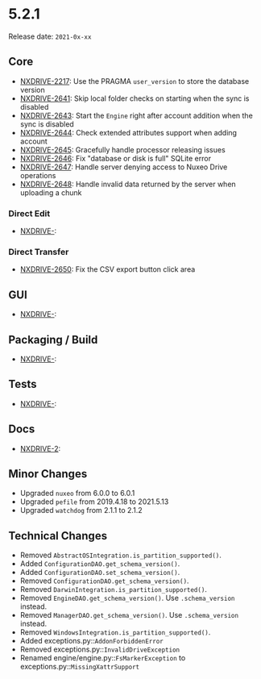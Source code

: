 # 5.2.1

Release date: `2021-0x-xx`

## Core

- [NXDRIVE-2217](https://jira.nuxeo.com/browse/NXDRIVE-2217): Use the PRAGMA `user_version` to store the database version
- [NXDRIVE-2641](https://jira.nuxeo.com/browse/NXDRIVE-2641): Skip local folder checks on starting when the sync is disabled
- [NXDRIVE-2643](https://jira.nuxeo.com/browse/NXDRIVE-2643): Start the `Engine` right after account addition when the sync is disabled
- [NXDRIVE-2644](https://jira.nuxeo.com/browse/NXDRIVE-2644): Check extended attributes support when adding account
- [NXDRIVE-2645](https://jira.nuxeo.com/browse/NXDRIVE-2645): Gracefully handle processor releasing issues
- [NXDRIVE-2646](https://jira.nuxeo.com/browse/NXDRIVE-2646): Fix "database or disk is full" SQLite error
- [NXDRIVE-2647](https://jira.nuxeo.com/browse/NXDRIVE-2647): Handle server denying access to Nuxeo Drive operations
- [NXDRIVE-2648](https://jira.nuxeo.com/browse/NXDRIVE-2648): Handle invalid data returned by the server when uploading a chunk

### Direct Edit

- [NXDRIVE-](https://jira.nuxeo.com/browse/NXDRIVE-2639):

### Direct Transfer

- [NXDRIVE-2650](https://jira.nuxeo.com/browse/NXDRIVE-2650): Fix the CSV export button click area

## GUI

- [NXDRIVE-](https://jira.nuxeo.com/browse/NXDRIVE-2639):

## Packaging / Build

- [NXDRIVE-](https://jira.nuxeo.com/browse/NXDRIVE-2639):

## Tests

- [NXDRIVE-](https://jira.nuxeo.com/browse/NXDRIVE-2639):

## Docs

- [NXDRIVE-2](https://jira.nuxeo.com/browse/NXDRIVE-2):

## Minor Changes

- Upgraded `nuxeo` from 6.0.0 to 6.0.1
- Upgraded `pefile` from 2019.4.18 to 2021.5.13
- Upgraded `watchdog` from 2.1.1 to 2.1.2

## Technical Changes

- Removed `AbstractOSIntegration.is_partition_supported()`.
- Added `ConfigurationDAO.get_schema_version()`.
- Added `ConfigurationDAO.set_schema_version()`.
- Removed `ConfigurationDAO.get_schema_version()`.
- Removed `DarwinIntegration.is_partition_supported()`.
- Removed `EngineDAO.get_schema_version()`. Use `.schema_version` instead.
- Removed `ManagerDAO.get_schema_version()`. Use `.schema_version` instead.
- Removed `WindowsIntegration.is_partition_supported()`.
- Added exceptions.py::`AddonForbiddenError`
- Removed exceptions.py::`InvalidDriveException`
- Renamed engine/engine.py::`FsMarkerException` to exceptions.py::`MissingXattrSupport`

